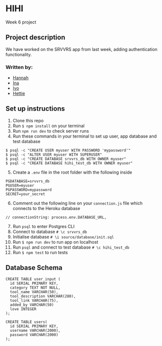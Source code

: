 # HIHI
Week 6 project

## Project description
We have worked on the SRVVRS app from last week, adding authentication functionality.

### Written by: 
- [Hannah](https://github.com/hannahgooding)
- [Ina](https://github.com/itsina96)
- [Ivo](https://github.com/Ivo-Evans)
- [Hettie](https://github.com/HettieM)

## Set up instructions
1. Clone this repo
2. Run `$ npm install` on your terminal
3. Run `npm run dev` to check server runs
4. Run these commands in your terminal to set up user, app database and test database

```
$ psql -c "CREATE USER myuser WITH PASSWORD 'mypassword'"
$ psql -c "ALTER USER myuser WITH SUPERUSER"
$ psql -c "CREATE DATABASE srvvrs_db WITH OWNER myuser"
$ psql -c "CREATE DATABASE hihi_test_db WITH OWNER myuser"
```

5. Create a `.env` file in the root folder with the following inside

```
PGDATABASE=srvvrs_db
PGUSER=myuser
PGPASSWORD=mypassword
SECRET=your_secret
```
6. Comment out the following line on your `connection.js` file which connects to the Heroku database

```
// connectionString: process.env.DATABASE_URL,
```
7. Run `psql` to enter Postgres CLI
8. Connect to database `# \c srvvrs_db`
9. Initialise database `# \i source/database/init.sql`
10. Run `$ npm run dev` to run app on localhost
11. Run `psql` and connect to test database `# \c hihi_test_db`
12. Run `$ npm test` to run tests

## Database Schema

```
CREATE TABLE user_input (
  id SERIAL PRIMARY KEY,
  category TEXT NOT NULL,
  tool_name VARCHAR(50),
  tool_description VARCHAR(280),
  tool_link VARCHAR(75),
  added_by VARCHAR(50)
  love INTEGER 
);
```

```
CREATE TABLE users(
  id SERIAL PRIMARY KEY,
  username VARCHAR(2000),
  password VARCHAR(2000)
);
```
